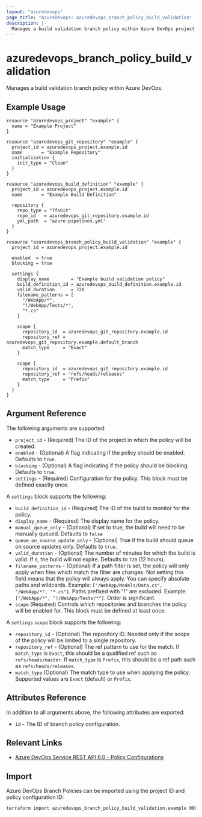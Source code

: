 ```yaml
---
layout: "azuredevops"
page_title: "AzureDevops: azuredevops_branch_policy_build_validation"
description: |-
  Manages a build validation branch policy within Azure DevOps project.
---
```


# azuredevops_branch_policy_build_validation

Manages a build validation branch policy within Azure DevOps.

## Example Usage

```hcl
resource "azuredevops_project" "example" {
  name = "Example Project"
}

resource "azuredevops_git_repository" "example" {
  project_id = azuredevops_project.example.id
  name       = "Example Repository"
  initialization {
    init_type = "Clean"
  }
}

resource "azuredevops_build_definition" "example" {
  project_id = azuredevops_project.example.id
  name       = "Example Build Definition"

  repository {
    repo_type = "TfsGit"
    repo_id   = azuredevops_git_repository.example.id
    yml_path  = "azure-pipelines.yml"
  }
}

resource "azuredevops_branch_policy_build_validation" "example" {
  project_id = azuredevops_project.example.id

  enabled  = true
  blocking = true

  settings {
    display_name        = "Example build validation policy"
    build_definition_id = azuredevops_build_definition.example.id
    valid_duration      = 720
    filename_patterns = [
      "/WebApp/*",
      "!/WebApp/Tests/*",
      "*.cs"
    ]

    scope {
      repository_id  = azuredevops_git_repository.example.id
      repository_ref = azuredevops_git_repository.example.default_branch
      match_type     = "Exact"
    }

    scope {
      repository_id  = azuredevops_git_repository.example.id
      repository_ref = "refs/heads/releases"
      match_type     = "Prefix"
    }
  }
}
```

## Argument Reference

The following arguments are supported:

- `project_id` - (Required) The ID of the project in which the policy will be created.
- `enabled` - (Optional) A flag indicating if the policy should be enabled. Defaults to `true`.
- `blocking` - (Optional) A flag indicating if the policy should be blocking. Defaults to `true`.
- `settings` - (Required) Configuration for the policy. This block must be defined exactly once.

A `settings` block supports the following:

- `build_definition_id` - (Required) The ID of the build to monitor for the policy.
- `display_name` - (Required) The display name for the policy.
- `manual_queue_only` - (Optional) If set to true, the build will need to be manually queued. Defaults to `false`
- `queue_on_source_update_only` - (Optional) True if the build should queue on source updates only. Defaults to `true`.
- `valid_duration` - (Optional) The number of minutes for which the build is valid. If `0`, the build will not expire. Defaults to `720` (12 hours).
- `filename_patterns` - (Optional) If a path filter is set, the policy will only apply when files which match the filter are changes. Not setting this field means that the policy will always apply. You can specify absolute paths and wildcards. Example: `["/WebApp/Models/Data.cs", "/WebApp/*", "*.cs"]`. Paths prefixed with "!" are excluded. Example: `["/WebApp/*", "!/WebApp/Tests/*"]`. Order is significant.
- `scope` (Required) Controls which repositories and branches the policy will be enabled for. This block must be defined at least once.

A `settings` `scope` block supports the following:

- `repository_id` - (Optional) The repository ID. Needed only if the scope of the policy will be limited to a single repository.
- `repository_ref` - (Optional) The ref pattern to use for the match. If `match_type` is `Exact`, this should be a qualified ref such as `refs/heads/master`. If `match_type` is `Prefix`, this should be a ref path such as `refs/heads/releases`.
- `match_type` (Optional) The match type to use when applying the policy. Supported values are `Exact` (default) or `Prefix`.

## Attributes Reference

In addition to all arguments above, the following attributes are exported:

- `id` - The ID of branch policy configuration.

## Relevant Links

- [Azure DevOps Service REST API 6.0 - Policy Configurations](https://docs.microsoft.com/en-us/rest/api/azure/devops/policy/configurations/create?view=azure-devops-rest-6.0)

## Import

Azure DevOps Branch Policies can be imported using the project ID and policy configuration ID:

```sh
terraform import azuredevops_branch_policy_build_validation.example 00000000-0000-0000-0000-000000000000/0
```
